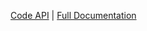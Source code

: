 [Code API](https://arc-opt.github.io/wbc/index.html) | [Full Documentation](https://arc-opt.github.io/Documentation/) 
